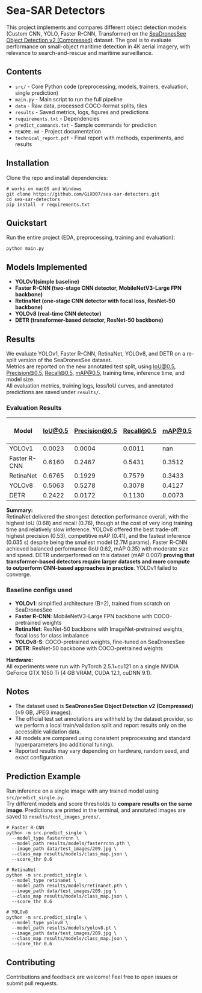 # Sea-SAR Detectors

This project implements and compares different object detection models (Custom CNN, YOLO, Faster R-CNN, Transformer) on the [SeaDronesSee Object Detection v2 (Compressed)](https://seadronessee.cs.uni-tuebingen.de/dataset) dataset. The goal is to evaluate performance on small-object maritime detection in 4K aerial imagery, with relevance to search-and-rescue and maritime surveillance.

## Contents

- `src/` - Core Python code (preprocessing, models, trainers, evaluation, single prediction)
- `main.py` - Main script to run the full pipeline
- `data` - Raw data, processed COCO-format splits, tiles
- `results` - Saved metrics, logs, figures and predictions
- `requirements.txt` - Dependencies
- `predict_commands.txt` - Sample commands for prediction
- `README.md` - Project documentation
- `technical_report.pdf` - Final report with methods, experiments, and results

## Installation

Clone the repo and install dependencies:

```
# works on macOS and Windows
git clone https://github.com/GiX007/sea-sar-detectors.git
cd sea-sar-detectors
pip install -r requirements.txt
```

## Quickstart

Run the entire project (EDA, preprocessing, training and evaluation):

```
python main.py
```

## Models Implemented

- **YOLOv1(simple baseline)**
- **Faster R-CNN (two-stage CNN detector, MobileNetV3-Large FPN backbone)**
- **RetinaNet (one-stage CNN detector with focal loss, ResNet-50 backbone)**
- **YOLOv8 (real-time CNN detector)**
- **DETR (transformer-based detector, ResNet-50 backbone)**

## Results

We evaluate YOLOv1, Faster R-CNN, RetinaNet, YOLOv8, and DETR on a re-split version of the SeaDronesSee dataset.  
Metrics are reported on the new annotated test split, using IoU@0.5, Precision@0.5, Recall@0.5, mAP@0.5, training time, inference time, and model size.  
All evaluation metrics, training logs, loss/IoU curves, and annotated predictions are saved under `results/`.

### Evaluation Results

| Model        |   IoU@0.5 |   Precision@0.5 |   Recall@0.5 |   mAP@0.5 |   Training Time (s) |   Average Inference Time (s) |   #Params |
|--------------|-----------|-----------------|--------------|-----------|---------------------|------------------------------|-----------|
| YOLOv1       |    0.0023 |          0.0004 |       0.0011 |  nan      |           1281.4873 |                       0.0074 |  24734367 |
| Faster R-CNN |    0.6160 |          0.2467 |       0.5431 |    0.3512 |           2550.3647 |                       0.0600 |  16003177 |
| RetinaNet    |    0.6765 |          0.1929 |       0.7579 |    0.3433 |          11663.8749 |                       0.3227 |   8776017 |
| YOLOv8       |    0.5063 |          0.5278 |       0.3078 |    0.4127 |          16962.7888 |                       0.0353 |   2685343 |
| DETR         |    0.2422 |          0.0172 |       0.1130 |    0.0073 |           1476.7855 |                       0.0284 |  18047754 |

**Summary:**  
RetinaNet delivered the strongest detection performance overall, with the highest IoU (0.68) and recall (0.76), though at the cost of very long training time and relatively slow inference. YOLOv8 offered the best trade-off: highest precision (0.53), competitive mAP (0.41), and the fastest inference (0.035 s) despite being the smallest model (2.7M params). Faster R-CNN achieved balanced performance (IoU 0.62, mAP 0.35) with moderate size and speed. DETR underperformed on this dataset (mAP 0.007) **proving that transformer-based detectors require larger datasets and more compute to outperform CNN-based approaches in practice**. YOLOv1 failed to converge.  

### Baseline configs used

- **YOLOv1**: simplified architecture (B=2), trained from scratch on SeaDronesSee  
- **Faster R-CNN**: MobileNetV3-Large FPN backbone with COCO-pretrained weights 
- **RetinaNet**: ResNet-50 backbone with ImageNet-pretrained weights, focal loss for class imbalance 
- **YOLOv8-S**: COCO-pretrained weights, fine-tuned on SeaDronesSee  
- **DETR**: ResNet-50 backbone with COCO-pretrained weights 

**Hardware:**  
All experiments were run with PyTorch 2.5.1+cu121 on a single NVIDIA GeForce GTX 1050 Ti (4 GB VRAM, CUDA 12.1, cuDNN 9.1).  

## Notes

- The dataset used is **SeaDronesSee Object Detection v2 (Compressed)** (≈9 GB, JPEG images).  
- The official test set annotations are withheld by the dataset provider, so we perform a local train/validation split and report results only on the accessible validation data.  
- All models are compared using consistent preprocessing and standard hyperparameters (no additional tuning).  
- Reported results may vary depending on hardware, random seed, and exact configuration.  

## Prediction Example

Run inference on a single image with any trained model using `src/predict_single.py`.  
Try different models and score thresholds to **compare results on the same image**.
Predictions are printed in the terminal, and annotated images are saved to `results/test_images_preds/`.

```
# Faster R-CNN
python -m src.predict_single \
  --model_type fasterrcnn \
  --model_path results/models/fasterrcnn.pth \
  --image_path data/test_images/209.jpg \
  --class_map results/models/class_map.json \
  --score_thr 0.6
```

```
# RetinaNet
python -m src.predict_single \
  --model_type retinanet \
  --model_path results/models/retinanet.pth \
  --image_path data/test_images/209.jpg \
  --class_map results/models/class_map.json \
  --score_thr 0.6
```

```
# YOLOv8
python -m src.predict_single \
  --model_type yolov8 \
  --model_path results/models/yolov8.pt \
  --image_path data/test_images/209.jpg \
  --class_map results/models/class_map.json \
  --score_thr 0.6
```

## Contributing

Contributions and feedback are welcome! Feel free to open issues or submit pull requests.
